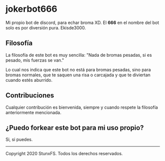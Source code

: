 # jokerbot666
Mi propio bot de discord, para echar broma XD. El **666** en el nombre del bot solo es por diversión pura. Ekisde3000.

## Filosofía

La filosofía de este bot es muy sencilla: "Nada de bromas pesadas, si es pesado, mis fuerzas se van."

Lo cual nos indica que este bot no está para bromas pesadas, sino para bromas normales, que te saquen una
risa o carcajada y que te diviertan cuando estés aburrido.

## Contribuciones

Cualquier contribución es bienvenida, siempre y cuando respete la filosofía anteriormente mencionada.

## ¿Puedo forkear este bot para mi uso propio?

Si, si puedes.

* * *

Copyright 2020 StunxFS. Todos los derechos reservados.
